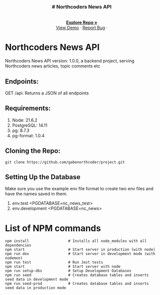 <h3 align="center"># Northcoders News API</h3>
  <p align="center">
    <br />
    <a href="https://github.com/gabenorthcoder/project"><strong>Explore Repo »</strong></a>
    <br />
    <a href="https://project-x8zn.onrender.com/">View Demo</a>
    ·
    <a href="https://github.com/gabenorthcoder/project/issues">Report Bug</a>
    ·
  </p>
</div>

<!-- ABOUT THE PROJECT -->

# Northcoders News API

Northcoders News API version: 1.0.0, a backend project, serving Northcoders news articles, topic comments etc

## Endpoints:

GET /api: Returns a JSON of all endpoints

## Requirements:

1. Node: 21.6.2
2. PostgreSQL: 14.11
3. pg: 8.7.3
4. pg-format: 1.0.4

## Cloning the Repo:

```
git clone https://github.com/gabenorthcoder/project.git
```

## Setting Up the Database

Make sure you use the example env file format to create two env files and have the <database> names saved in them.

1. env.test <PGDATABASE=nc_news_test>
2. env.development <PGDATABASE=nc_news>

# List of NPM commands

```
npm install                  # Installs all node_modules with all dependencies
npm start                    # Start server in production (with node)
npm run dev                  # Start server in development mode (with nodemon)
npm run test                 # Run Jest tests
npm start                    # Start server with node
npm run setup-dbs            # Setup Development Databases
npm run seed                 # Creates database tables and inserts seed data in development mode
npm run seed-prod            # Creates database tables and inserts seed data in production mode

```

